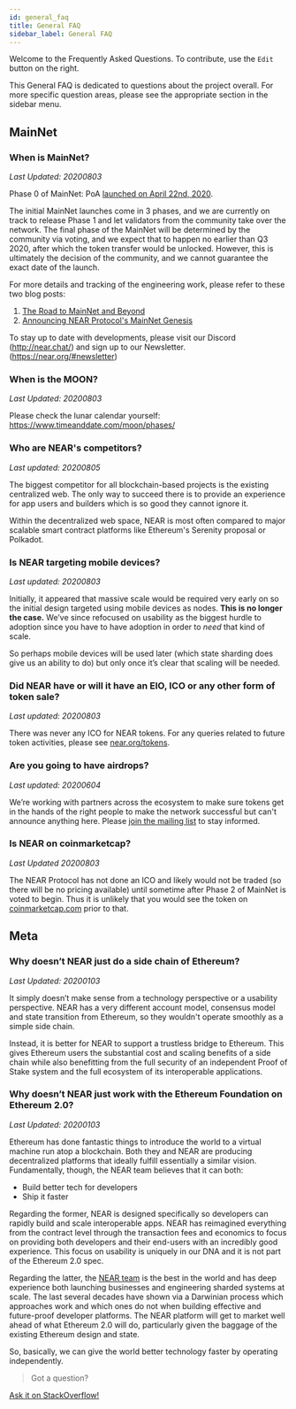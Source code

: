 ```yaml
---
id: general_faq
title: General FAQ
sidebar_label: General FAQ
---
```


Welcome to the Frequently Asked Questions. To contribute, use the `Edit` button on the right.

This General FAQ is dedicated to questions about the project overall.  For more specific question areas, please see the appropriate section in the sidebar menu.

## MainNet

### When is MainNet?
*Last Updated: 20200803*

Phase 0 of MainNet: PoA [launched on April 22nd, 2020](https://near.org/blog/mainnet-roadmap/).

The initial MainNet launches come in 3 phases, and we are currently on track to release Phase 1 and let validators from the community take over the network. The final phase of the MainNet will be determined by the community via voting, and we expect that to happen no earlier than Q3 2020, after which the token transfer would be unlocked. However, this is ultimately the decision of the community, and we cannot guarantee the exact date of the launch.

For more details and tracking of the engineering work, please refer to these two blog posts:

1. [The Road to MainNet and Beyond](https://near.org/blog/mainnet-roadmap/)
2. [Announcing NEAR Protocol's MainNet Genesis](https://near.org/blog/near-mainnet-genesis/)

To stay up to date with developments, please visit our Discord (http://near.chat/) and sign up to our Newsletter. (https://near.org/#newsletter)

### When is the MOON?
*Last Updated: 20200803*

Please check the lunar calendar yourself: https://www.timeanddate.com/moon/phases/

### Who are NEAR's competitors?
*Last updated: 20200805*

The biggest competitor for all blockchain-based projects is the existing centralized web. The only way to succeed there is to provide an experience for app users and builders which is so good they cannot ignore it.

Within the decentralized web space, NEAR is most often compared to major scalable smart contract platforms like Ethereum's Serenity proposal or Polkadot.


### Is NEAR targeting mobile devices?
*Last updated: 20200803*

Initially, it appeared that massive scale would be required very early on so the initial design targeted using mobile devices as nodes. **This is no longer the case.** We’ve since refocused on usability as the biggest hurdle to adoption since you have to have adoption in order to *need* that kind of scale.  

So perhaps mobile devices will be used later (which state sharding does give us an ability to do) but only once it’s clear that scaling will be needed.


### Did NEAR have or will it have an EIO, ICO or any other form of token sale?
*Last updated: 20200803*

There was never any ICO for NEAR tokens. For any queries related to future token activities, please see [near.org/tokens](https://near.org/tokens).


### Are you going to have airdrops?
*Last updated: 20200604*

We’re working with partners across the ecosystem to make sure tokens get in the hands of the right people to make the network successful but can't announce anything here. Please [join the mailing list](https://near.org/newsletter) to stay informed.


### Is NEAR on coinmarketcap?
*Last Updated 20200803*

The NEAR Protocol has not done an ICO and likely would not be traded (so there will be no pricing available) until sometime after Phase 2 of MainNet is voted to begin. Thus it is unlikely that you would see the token on [coinmarketcap.com](https://coinmarketcap.com) prior to that.



## Meta


### Why doesn’t NEAR just do a side chain of Ethereum?
*Last Updated: 20200103*

It simply doesn’t make sense from a technology perspective or a usability perspective. NEAR has a very different account model, consensus model and state transition from Ethereum, so they wouldn't operate smoothly as a simple side chain.

Instead, it is better for NEAR to support a trustless bridge to Ethereum.  This gives Ethereum users the substantial cost and scaling benefits of a side chain while also benefitting from the full security of an independent Proof of Stake system and the full ecosystem of its interoperable applications.


### Why doesn’t NEAR just work with the Ethereum Foundation on Ethereum 2.0?
*Last Updated: 20200103*

Ethereum has done fantastic things to introduce the world to a virtual machine run atop a blockchain. Both they and NEAR are producing decentralized platforms that ideally fulfill essentially a similar vision. Fundamentally, though, the NEAR team believes that it can both:

- Build better tech for developers
- Ship it faster

Regarding the former, NEAR is designed specifically so developers can rapidly build and scale interoperable apps. NEAR has reimagined everything from the contract level through the transaction fees and economics to focus on providing both developers and their end-users with an incredibly good experience. This focus on usability is uniquely in our DNA and it is not part of the Ethereum 2.0 spec.

Regarding the latter, the [NEAR team](https://near.org/team) is the best in the world and has deep experience both launching businesses and engineering sharded systems at scale.  The last several decades have shown via a Darwinian process which approaches work and which ones do not when building effective and future-proof developer platforms. The NEAR platform will get to market well ahead of what Ethereum 2.0 will do, particularly given the baggage of the existing Ethereum design and state.

So, basically, we can give the world better technology faster by operating independently.


>Got a question?
<a href="https://stackoverflow.com/questions/tagged/nearprotocol">
  <h8>Ask it on StackOverflow!</h8></a>
